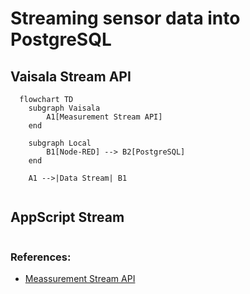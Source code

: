 # Streaming sensor data into PostgreSQL




## Vaisala Stream API
```mermaid
  flowchart TD
    subgraph Vaisala
        A1[Measurement Stream API]
    end

    subgraph Local
        B1[Node-RED] --> B2[PostgreSQL]
    end

    A1 -->|Data Stream| B1


```






## AppScript Stream

```mermaid

```

### References:
  + [Meassurement Stream API](https://api-catalog.eu.platform.xweather.com/docs/Measurement%20stream/stream-api)











